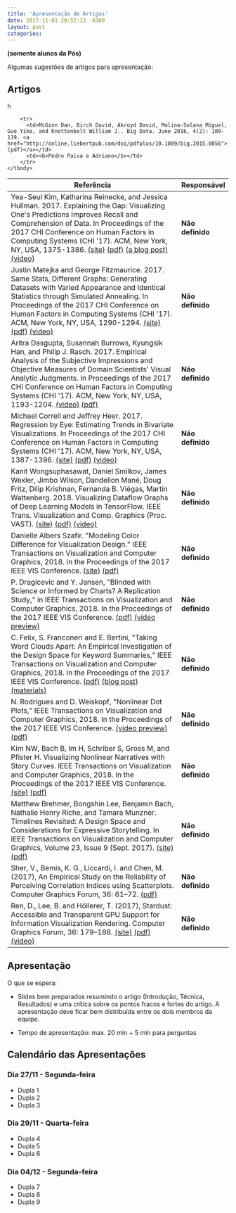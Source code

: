 ```yaml
---
title: 'Apresentação de Artigos'
date: 2017-11-01 20:52:13 -0300
layout: post
categories: 
---
```


**(somente alunos da Pós)**

Algumas sugestões de artigos para apresentação:

## Artigos

<table width="100%">
  <thead>
    <tr>
      <th>Referência</th>
      <th>Responsável</th>
    </tr>
  </thead>
  <tbody>
    <tr>
      <td>Yea-Seul Kim, Katharina Reinecke, and Jessica Hullman. 2017. Explaining the Gap: Visualizing One's Predictions Improves Recall and Comprehension of Data. In Proceedings of the 2017 CHI Conference on Human Factors in Computing Systems (CHI '17). ACM, New York, NY, USA, 1375-1386. <a href="https://idl.cs.washington.edu/papers/explaining-the-gap/">(site)</a> <a href="https://idl.cs.washington.edu/files/2017-ExplainingTheGap-CHI.pdf">(pdf)</a> <a href="https://medium.com/hci-design-at-uw/explaining-the-gap-visualizing-ones-predictions-improves-recall-and-comprehension-of-data-ec848d5861d9">(a blog post)</a> <a href="https://www.youtube.com/watch?v=m-Iyi-fFX0k">(video)</a></td>
      <td><b>Não definido</b></td>
    </tr>
    <tr>
      <td>Justin Matejka and George Fitzmaurice. 2017. Same Stats, Different Graphs: Generating Datasets with Varied Appearance and Identical Statistics through Simulated Annealing. In Proceedings of the 2017 CHI Conference on Human Factors in Computing Systems (CHI '17). ACM, New York, NY, USA, 1290-1294. <a href="https://www.autodeskresearch.com/publications/samestats"> (site)</a> <a href="https://www.autodeskresearch.com/sites/default/files/SameStats-DifferentGraphs.pdf"> (pdf)</a> <a href="https://www.youtube.com/watch?v=DbJyPELmhJc"> (video)</a></td>
      <td><b>Não definido</b></td>
    </tr>
    <tr>
      <td>Aritra Dasgupta, Susannah Burrows, Kyungsik Han, and Philip J. Rasch. 2017. Empirical Analysis of the Subjective Impressions and Objective Measures of Domain Scientists' Visual Analytic Judgments. In Proceedings of the 2017 CHI Conference on Human Factors in Computing Systems (CHI '17). ACM, New York, NY, USA, 1193-1204. <a href="https://www.youtube.com/watch?v=pyZqxCL6xs4">(video)</a> <a href="https://dl.acm.org/citation.cfm?id=3025882">(pdf)</a></td>
      <td><b>Não definido</b></td>
    </tr>
    <tr>
      <td>Michael Correll and Jeffrey Heer. 2017. Regression by Eye: Estimating Trends in Bivariate Visualizations. In Proceedings of the 2017 CHI Conference on Human Factors in Computing Systems (CHI '17). ACM, New York, NY, USA, 1387-1396. <a href="https://idl.cs.washington.edu/papers/regression-by-eye/">(site)</a> <a href="https://idl.cs.washington.edu/files/2017-RegressionByEye-CHI.pdf">(pdf)</a> <a href="https://www.youtube.com/watch?v=sPpNJooSciU">(video)</a></td>
      <td><b>Não definido</b></td>
    </tr>
    <tr>
      <td>Kanit Wongsuphasawat, Daniel Smilkov, James Wexler, Jimbo Wilson, Dandelion Mané, Doug Fritz, Dilip Krishnan, Fernanda B. Viégas, Martin Wattenberg. 2018. Visualizing Dataflow Graphs of Deep Learning Models in TensorFlow. IEEE Trans. Visualization and Comp. Graphics (Proc. VAST). <a href="http://idl.cs.washington.edu/papers/tfgraph/">(site)</a> <a href="http://idl.cs.washington.edu/files/2018-TensorFlowGraph-VAST.pdf">(pdf)</a> <a href="https://vimeo.com/232930758">(video)</a></td>
      <td><b>Não definido</b></td>
    </tr>
    <tr>
      <td>Danielle Albers Szafir. "Modeling Color Difference for Visualization Design." IEEE Transactions on Visualization and Computer Graphics, 2018. In the Proceedings of the 2017 IEEE VIS Conference. <a href="http://cmci.colorado.edu/visualab/VisColors/">(site)</a>  <a href="http://danielleszafir.com/colordiff_vis2017.pdf">(pdf)</a></td>
      <td><b>Não definido</b></td>
    </tr>
    <tr>
      <td>P. Dragicevic and Y. Jansen, "Blinded with Science or Informed by Charts? A Replication Study," in IEEE Transactions on Visualization and Computer Graphics, 2018. In the Proceedings of the 2017 IEEE VIS Conference. <a href="http://hal.upmc.fr/hal-01580259/file/Dragicevic_Jansen_2017.pdf">(pdf)</a> <a href="https://vimeo.com/230841144">(video preview)</a></td>
      <td><b>Não definido</b></td>
    </tr>
    <tr>
      <td>C. Felix, S. Franconeri and E. Bertini, "Taking Word Clouds Apart: An Empirical Investigation of the Design Space for Keyword Summaries," IEEE Transactions on Visualization and Computer Graphics, 2018. In the Proceedings of the 2017 IEEE VIS Conference. <a href="http://enrico.bertini.io/s/infovis17-word-clouds-apart.pdf">(pdf)</a> <a href="https://medium.com/@FILWD/taking-word-clouds-apart-alternative-designs-for-word-clouds-and-some-research-based-guidelines-df91129aa806">(blog post)</a> <a href="https://github.com/nyuvis/word-cloud">(materials)</a></td>
      <td><b>Não definido</b></td>
    </tr>
    <tr>
      <td>N. Rodrigues and D. Weiskopf, "Nonlinear Dot Plots," IEEE Transactions on Visualization and Computer Graphics, 2018. In the Proceedings of the 2017 IEEE VIS Conference. <a href="https://vimeo.com/230840580">(video preview)</a> <a href="http://ieeexplore.ieee.org/document/8017644/">(pdf)</a></td>
      <td><b>Não definido</b></td>
    </tr>
    <tr>
      <td>Kim NW, Bach B, Im H, Schriber S, Gross M, and Pfister H. Visualizing Nonlinear Narratives with Story Curves. IEEE Transactions on Visualization and Computer Graphics, 2018. In the Proceedings of the 2017 IEEE VIS Conference.<a href="http://storycurve.namwkim.org/">(site)</a> <a href="http://storycurve.namwkim.org/file/paper.pdf">(pdf)</a></td>
      <td><b>Não definido</b></td>
    </tr>
    <tr>
      <td> Matthew Brehmer, Bongshin Lee, Benjamin Bach, Nathalie Henry Riche, and Tamara Munzner. Timelines Revisited: A Design Space and Considerations for Expressive Storytelling. In IEEE Transactions on Visualization and Computer Graphics, Volume 23, Issue 9 (Sept. 2017). <a href="https://timelinesrevisited.github.io/">(site)</a>  <a href="https://timelinesrevisited.github.io/preprint.pdf">(pdf)</a></td>
      <td><b>Não definido</b></td>
    </tr>
    <tr>
      <td>Sher, V., Bemis, K. G., Liccardi, I. and Chen, M. (2017), An Empirical Study on the Reliability of Perceiving Correlation Indices using Scatterplots. Computer Graphics Forum, 36: 61–72. <a href="http://people.csail.mit.edu/ilaria/papers/EuroVis2017.pdf">(pdf)</a></td>
      <td><b>Não definido</b></td>
    </tr>
	    <tr>
	      <td>Ren, D., Lee, B. and Höllerer, T. (2017), Stardust: Accessible and Transparent GPU Support for Information Visualization Rendering. Computer Graphics Forum, 36: 179–188. <a href="https://stardustjs.github.io/">(site)</a> <a href="ttps://stardustjs.github.io/publications/eurovis2017-stardust.pdf">(pdf)</a> <a href="https://vimeo.com/218365921">(video)</a></td>
	      <td><b>Não definido</b></td>h
	    </tr>
	    
	    <tr>
	      <td>McGinn Dan, Birch David, Akroyd David, Molina-Solana Miguel, Guo Yike, and Knottenbelt William J.. Big Data. June 2016, 4(2): 109-119. <a href="http://online.liebertpub.com/doi/pdfplus/10.1089/big.2015.0056">(pdf)</a></td>
	      <td><b>Pedro Paiva e Adriano</b></td>
	    </tr>
    </tbody>
</table>

## Apresentação

O que se espera:

* Slides bem preparados resumindo o artigo (Introdução, Técnica, Resultados) e uma crítica sobre os pontos fracos e fortes do artigo. A apresentação deve ficar bem distribuída entre os dois membros da equipe.

* Tempo de apresentação: max. 20 min + 5 min para perguntas

## Calendário das Apresentações


### Dia 27/11 - Segunda-feira

* Dupla 1
* Dupla 2
* Dupla 3

### Dia 29/11 - Quarta-feira

* Dupla 4
* Dupla 5
* Dupla 6

### Dia 04/12 - Segunda-feira

* Dupla 7
* Dupla 8
* Dupla 9